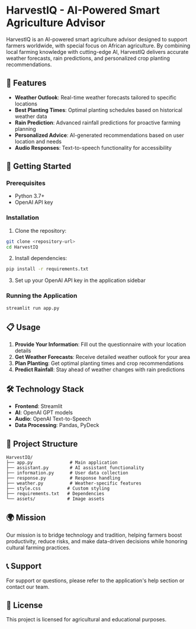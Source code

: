 # HarvestIQ - AI-Powered Smart Agriculture Advisor

HarvestIQ is an AI-powered smart agriculture advisor designed to support farmers worldwide, with special focus on African agriculture. By combining local farming knowledge with cutting-edge AI, HarvestIQ delivers accurate weather forecasts, rain predictions, and personalized crop planting recommendations.

## 🌱 Features

- **Weather Outlook**: Real-time weather forecasts tailored to specific locations
- **Best Planting Times**: Optimal planting schedules based on historical weather data
- **Rain Prediction**: Advanced rainfall predictions for proactive farming planning
- **Personalized Advice**: AI-generated recommendations based on user location and needs
- **Audio Responses**: Text-to-speech functionality for accessibility

## 🚀 Getting Started

### Prerequisites
- Python 3.7+
- OpenAI API key

### Installation

1. Clone the repository:
```bash
git clone <repository-url>
cd HarvestIQ
```

2. Install dependencies:
```bash
pip install -r requirements.txt
```

3. Set up your OpenAI API key in the application sidebar

### Running the Application

```bash
streamlit run app.py
```

## 📋 Usage

1. **Provide Your Information**: Fill out the questionnaire with your location details
2. **Get Weather Forecasts**: Receive detailed weather outlook for your area
3. **Plan Planting**: Get optimal planting times and crop recommendations
4. **Predict Rainfall**: Stay ahead of weather changes with rain predictions

## 🛠️ Technology Stack

- **Frontend**: Streamlit
- **AI**: OpenAI GPT models
- **Audio**: OpenAI Text-to-Speech
- **Data Processing**: Pandas, PyDeck

## 📁 Project Structure

```
HarvestIQ/
├── app.py              # Main application
├── assistant.py        # AI assistant functionality
├── information.py      # User data collection
├── response.py         # Response handling
├── weather.py          # Weather-specific features
├── style.css          # Custom styling
├── requirements.txt   # Dependencies
└── assets/            # Image assets
```

## 🌍 Mission

Our mission is to bridge technology and tradition, helping farmers boost productivity, reduce risks, and make data-driven decisions while honoring cultural farming practices.

## 📞 Support

For support or questions, please refer to the application's help section or contact our team.

## 📄 License

This project is licensed for agricultural and educational purposes.
